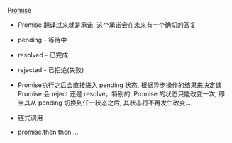 [Promise](https://zh.javascript.info/promise-basics)

      

-   Promise 翻译过来就是承诺, 这个承诺会在未来有一个确切的答复

-   pending - 等待中
-   resolved - 已完成
-   rejected - 已拒绝(失败)

-   Promise执行之后会直接进入 pending 状态, 根据异步操作的结果来决定该 Promise 会 reject 还是 resolve。特别的, Promise 的状态只能改变一次, 即当其从 pending 切换到任一状态之后, 其状态将不再发生改变…
-   链式调用

-   promise.then.then….